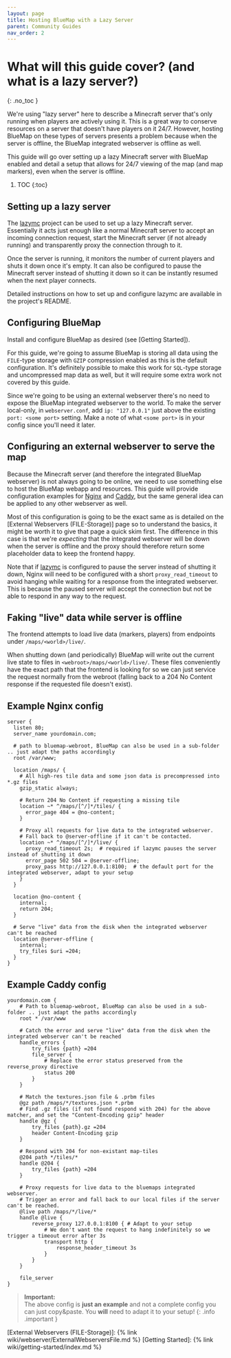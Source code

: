 ```yaml
---
layout: page
title: Hosting BlueMap with a Lazy Server
parent: Community Guides
nav_order: 2
---
```


# What will this guide cover? (and what is a lazy server?)
{: .no_toc }

We're using "lazy server" here to describe a Minecraft server that's only running when players are
actively using it. This is a great way to conserve resources on a server that doesn't have players
on it 24/7. However, hosting BlueMap on these types of servers presents a problem because when the
server is offline, the BlueMap integrated webserver is offline as well.

This guide will go over setting up a lazy Minecraft server with BlueMap enabled and detail a setup
that allows for 24/7 viewing of the map (and map markers), even when the server is offline.

1. TOC
{:toc}


## Setting up a lazy server

The [lazymc] project can be used to set up a lazy Minecraft server. Essentially it acts just enough
like a normal Minecraft server to accept an incoming connection request, start the Minecraft server
(if not already running) and transparently proxy the connection through to it.

Once the server is running, it monitors the number of current players and shuts it down once it's
empty. It can also be configured to pause the Minecraft server instead of shutting it down so it can
be instantly resumed when the next player connects.

Detailed instructions on how to set up and configure lazymc are available in the project's README.


## Configuring BlueMap

Install and configure BlueMap as desired (see [Getting Started]).

For this guide, we're going to assume BlueMap is storing all data using the `FILE`-type storage with
`GZIP` compression enabled as this is the default configuration. It's definitely possible to make
this work for `SQL`-type storage and uncompressed map data as well, but it will require some
extra work not covered by this guide.

Since we're going to be using an external webserver there's no need to expose the BlueMap integrated
webserver to the world. To make the server local-only, in `webserver.conf`, add `ip: "127.0.0.1"`
just above the existing `port: <some port>` setting. Make a note of what `<some port>` is in your
config since you'll need it later.


## Configuring an external webserver to serve the map

Because the Minecraft server (and therefore the integrated BlueMap webserver) is not always going to
be online, we need to use something else to host the BlueMap webapp and resources. This guide will
provide configuration examples for [Nginx] and [Caddy], but the same general idea can be applied to any other
webserver as well.

Most of this configuration is going to be the exact same as is detailed on the [External Webservers
(FILE-Storage)] page so to understand the basics, it might be worth it to give that page a quick
skim first. The difference in this case is that we're *expecting* that the integrated webserver will
be down when the server is offline and the proxy should therefore return some placeholder data to
keep the frontend happy.

Note that if [lazymc] is configured to pause the server instead of shutting it down, Nginx will need
to be configured with a short `proxy_read_timeout` to avoid hanging while waiting for a response
from the integrated webserver. This is because the paused server will accept the connection but not
be able to respond in any way to the request.


## Faking "live" data while server is offline

The frontend attempts to load live data (markers, players) from endpoints under
`/maps/<world>/live/`.

When shutting down (and periodically) BlueMap will write out the current live state to files in
`<webroot>/maps/<world>/live/`. These files conveniently have the exact path that the frontend is
looking for so we can just service the request normally from the webroot (falling back to a 204 No
Content response if the requested file doesn't exist).


## Example Nginx config

```nginx
server {
  listen 80;
  server_name yourdomain.com;

  # path to bluemap-webroot, BlueMap can also be used in a sub-folder .. just adapt the paths accordingly
  root /var/www;

  location /maps/ {
    # All high-res tile data and some json data is precompressed into *.gz files
    gzip_static always;

    # Return 204 No Content if requesting a missing tile
    location ~* ^/maps/[^/]*/tiles/ {
      error_page 404 = @no-content;
    }

    # Proxy all requests for live data to the integrated webserver.
    # Fall back to @server-offline if it can't be contacted.
    location ~* ^/maps/[^/]*/live/ {
      proxy_read_timeout 2s;  # required if lazymc pauses the server instead of shutting it down
      error_page 502 504 = @server-offline;
      proxy_pass http://127.0.0.1:8100;  # the default port for the integrated webserver, adapt to your setup
    }
  }

  location @no-content {
    internal;
    return 204;
  }

  # Serve "live" data from the disk when the integrated webserver can't be reached
  location @server-offline {
    internal;
    try_files $uri =204;
  }
}
```

## Example Caddy config

```caddy
yourdomain.com {
	# Path to bluemap-webroot, BlueMap can also be used in a sub-folder .. just adapt the paths accordingly
	root * /var/www

	# Catch the error and serve "live" data from the disk when the integrated webserver can't be reached
	handle_errors {
		try_files {path} =204
		file_server {
			# Replace the error status preserved from the reverse_proxy directive
			status 200
		}
	}

	# Match the textures.json file & .prbm files
	@gz path /maps/*/textures.json *.prbm
	# Find .gz files (if not found respond with 204) for the above matcher, and set the "Content-Encoding gzip" header
	handle @gz {
		try_files {path}.gz =204
		header Content-Encoding gzip
	}

	# Respond with 204 for non-existant map-tiles
	@204 path */tiles/*
	handle @204 {
		try_files {path} =204
	}

	# Proxy requests for live data to the bluemaps integrated webserver.
	# Trigger an error and fall back to our local files if the server can't be reached.
	@live path /maps/*/live/*
	handle @live {
		reverse_proxy 127.0.0.1:8100 { # Adapt to your setup
			# We don't want the request to hang indefinitely so we trigger a timeout error after 3s
			transport http {
				response_header_timeout 3s
			}
		}
	}

	file_server
}
```

> **Important:**<br>
> The above config is **just an example** and not a complete config you can just copy&paste. You
> **will** need to adapt it to your setup!
{: .info .important }


  [lazymc]:https://github.com/timvisee/lazymc
  [Nginx]: https://nginx.org/
  [Caddy]: https://caddyserver.com/
  [External Webservers (FILE-Storage)]: {% link wiki/webserver/ExternalWebserversFile.md %}
  [Getting Started]: {% link wiki/getting-started/index.md %}
